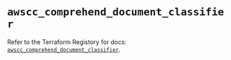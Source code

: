 # `awscc_comprehend_document_classifier`

Refer to the Terraform Registory for docs: [`awscc_comprehend_document_classifier`](https://registry.terraform.io/providers/hashicorp/awscc/0.70.0/docs/resources/comprehend_document_classifier).

